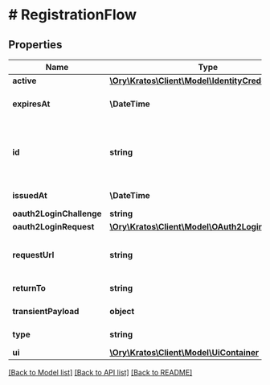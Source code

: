 # # RegistrationFlow

## Properties

Name | Type | Description | Notes
------------ | ------------- | ------------- | -------------
**active** | [**\Ory\Kratos\Client\Model\IdentityCredentialsType**](IdentityCredentialsType.md) |  | [optional]
**expiresAt** | **\DateTime** | ExpiresAt is the time (UTC) when the flow expires. If the user still wishes to log in, a new flow has to be initiated. |
**id** | **string** | ID represents the flow&#39;s unique ID. When performing the registration flow, this represents the id in the registration ui&#39;s query parameter: http://&lt;selfservice.flows.registration.ui_url&gt;/?flow&#x3D;&lt;id&gt; |
**issuedAt** | **\DateTime** | IssuedAt is the time (UTC) when the flow occurred. |
**oauth2LoginChallenge** | **string** |  | [optional]
**oauth2LoginRequest** | [**\Ory\Kratos\Client\Model\OAuth2LoginRequest**](OAuth2LoginRequest.md) |  | [optional]
**requestUrl** | **string** | RequestURL is the initial URL that was requested from Ory Kratos. It can be used to forward information contained in the URL&#39;s path or query for example. |
**returnTo** | **string** | ReturnTo contains the requested return_to URL. | [optional]
**transientPayload** | **object** | TransientPayload is used to pass data from the registration to a webhook | [optional]
**type** | **string** | The flow type can either be &#x60;api&#x60; or &#x60;browser&#x60;. |
**ui** | [**\Ory\Kratos\Client\Model\UiContainer**](UiContainer.md) |  |

[[Back to Model list]](../../README.md#models) [[Back to API list]](../../README.md#endpoints) [[Back to README]](../../README.md)
